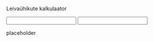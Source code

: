 <!DOCTYPE html>
<html lang="en">
<head>
    <meta charset="UTF-8">
    <meta http-equiv="X-UA-Compatible" content="IE=edge">
    <meta name="viewport" content="width=device-width, initial-scale=1.0">
    <title>Document</title>
    <link rel="stylesheet" href="./css/style.css">
</head>
<body>
    <div class="container">
        <p class="title">Leivaühikute kalkulaator</p>
        <input type="number" class="input-box" alt="Arv 1">
        <input type="number" class="input-box" alt="Arv 2">
        <p class="result">placeholder</p>
    </div>
</body>
</html>
